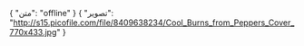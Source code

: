
{
  "متن": "offline"
}
{
  "تصویر": "http://s15.picofile.com/file/8409638234/Cool_Burns_from_Peppers_Cover_770x433.jpg"
}
